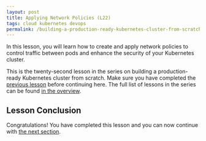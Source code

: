 ```yaml
---
layout: post
title: Applying Network Policies (L22)
tags: cloud kubernetes devops
permalink: /building-a-production-ready-kubernetes-cluster-from-scratch/lesson-22
---
```


In this lesson, you will learn how to create and apply network policies to
control traffic between pods and enhance the security of your Kubernetes
cluster.

This is the twenty-second lesson in the series on building a production-ready
Kubernetes cluster from scratch. Make sure you have completed the
[previous lesson](/building-a-production-ready-kubernetes-cluster-from-scratch/lesson-21)
before continuing here. The full list of lessons in the series can be found
[in the overview](/building-a-production-ready-kubernetes-cluster-from-scratch).

## Lesson Conclusion

<!-- TODO -->

Congratulations! You have completed this lesson and you can now continue with
[the next section](/building-a-production-ready-kubernetes-cluster-from-scratch/section-8).

